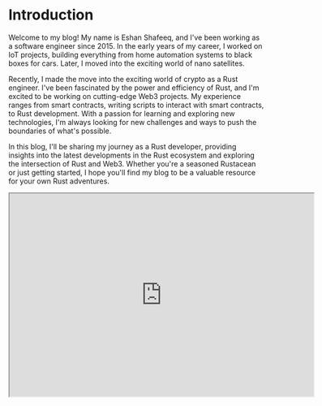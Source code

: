 # Introduction
 Welcome to my blog! My name is Eshan Shafeeq, and I've been working as a software engineer since 2015. In the early years of my career, I worked on IoT projects, building everything from home automation systems to black boxes for cars. Later, I moved into the exciting world of nano satellites.

Recently, I made the move into the exciting world of crypto as a Rust engineer. I've been fascinated by the power and efficiency of Rust, and I'm excited to be working on cutting-edge Web3 projects. My experience ranges from smart contracts, writing scripts to interact with smart contracts, to Rust development. With a passion for learning and exploring new technologies, I'm always looking for new challenges and ways to push the boundaries of what's possible.

In this blog, I'll be sharing my journey as a Rust developer, providing insights into the latest developments in the Rust ecosystem and exploring the intersection of Rust and Web3. Whether you're a seasoned Rustacean or just getting started, I hope you'll find my blog to be a valuable resource for your own Rust adventures.


<iframe src="https://replit.com/@torcado/SSSPICY?embed=1" width="600" height="400" />
